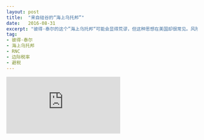 ```yaml
---
layout: post
title:  "来自硅谷的“海上乌托邦”"
date:   2016-08-31
excerpt: "彼得·泰尔的这个”海上乌托邦“可能会显得荒谬，但这种思想在美国却很常见。风险投资人蒂姆·德雷普（Tim Draper）曾提议把加利福尼亚州分成五个州，这样硅谷就能独立出来，自建政府，不再交加州的重税。德克萨斯州州长雷克·佩里（Rick Perry）曾在2009年威胁联邦政府：要是你们再对我们指手画脚，我们就独立出去。加州的路易斯·马润里（Louis Marinelli）甚至组织了一个“Calexit”运动，仿照英国的Brexit，计划在2020年公投，把加利福尼亚州独立成一个国家。这些想法虽然在现实政治框架中很难实现，但对社会现状的不满和天马行空想象的传统，仍刺激着很多人不断萌发关于现实替代选项的思考。"
tag:
- 彼得·泰尔
- 海上乌托邦
- RNC
- 边际税率
- 避税
---
```


<iframe id="article_iframe" src="https://zhuanlan.zhihu.com/p/22260277?refer=theglobus" frameborder="0" allowfullscreen onload="span();"></iframe>

<script>
function span() {
    document.getElementById("article_iframe").width=document.getElementsByClassName("block-left")[0].offsetWidth*0.8;
    document.getElementById("article_iframe").height=screen.height;
}
</script>
